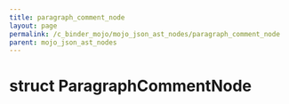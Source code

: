 ```yaml
---
title: paragraph_comment_node
layout: page
permalink: /c_binder_mojo/mojo_json_ast_nodes/paragraph_comment_node
parent: mojo_json_ast_nodes
---
```


# struct ParagraphCommentNode

